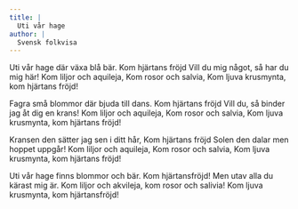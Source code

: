 ```yaml
---
title: |
  Uti vår hage
author: |
  Svensk folkvisa
---
```

Uti vår hage där växa blå bär.
Kom hjärtans fröjd
Vill du mig något, så har du mig här!
Kom liljor och aquileja,
Kom rosor och salvia,
Kom ljuva krusmynta, kom hjärtans fröjd!

Fagra små blommor där bjuda till dans.
Kom hjärtans fröjd
Vill du, så binder jag åt dig en krans!
Kom liljor och aquileja,
Kom rosor och salvia,
Kom ljuva krusmynta, kom hjärtans fröjd!

Kransen den sätter jag sen i ditt hår,
Kom hjärtans fröjd
Solen den dalar men hoppet uppgår!
Kom liljor och aquileja,
Kom rosor och salvia,
Kom ljuva krusmynta, kom hjärtans fröjd!

Uti vår hage finns blommor och bär. 
Kom hjärtansfröjd! 
Men utav alla du kärast mig är. 
Kom liljor och akvileja,
kom rosor och salivia! 
Kom ljuva krusmynta, kom hjärtansfröjd!